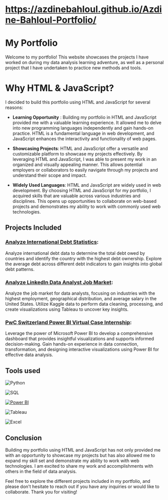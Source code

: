 # https://azdinebahloul.github.io/Azdine-Bahloul-Portfolio/ 

# My Portfolio
Welcome to my portfolio! This website showcases the projects I have worked on during my data analysis learning adventure, as well as a personal project that I have undertaken to practice new methods and tools.

# Why HTML & JavaScript?
I decided to build this portfolio using HTML and JavaScript for several reasons:

- **Learning Opportunity** : Building my portfolio in HTML and JavaScript provided me with a valuable learning experience. It allowed me to delve into new programming languages independently and gain hands-on practice. HTML is a fundamental language in web development, and JavaScript enhances the interactivity and functionality of web pages.

- **Showcasing Projects**: HTML and JavaScript offer a versatile and customizable platform to showcase my projects effectively. By leveraging HTML and JavaScript, I was able to present my work in an organized and visually appealing manner. This allows potential employers or collaborators to easily navigate through my projects and understand their scope and impact.

- **Widely Used Languages**: HTML and JavaScript are widely used in web development. By choosing HTML and JavaScript for my portfolio, I acquired skills that are valuable across various industries and disciplines. This opens up opportunities to collaborate on web-based projects and demonstrates my ability to work with commonly used web technologies.

## Projects Included

### [Analyze International Debt Statistics](https://github.com/azdinebahloul/Analyze-International-Debt-Statistics/blob/main/notebook.ipynb):

Analyze international debt data to determine the total debt owed by countries and identify the country with the highest debt ownership.
Explore the average debt across different debt indicators to gain insights into global debt patterns.

### [Analyze LinkedIn Data Analyst Job Market](https://github.com/azdinebahloul/LinkedIn-s-Data-Analyst-Job-Market/blob/main/README.md):

Analyze the job market for data analysts, focusing on industries with the highest employment, geographical distribution, and average salary in the United States.
Utilize Kaggle data to perform data cleaning, processing, and create visualizations using Tableau to uncover key insights.

### [PwC Switzerland Power BI Virtual Case Internship](https://github.com/azdinebahloul/Power-Bi-PwC-Virtual-Case-Experience/blob/main/README.md):

Leverage the power of Microsoft Power BI to develop a comprehensive dashboard that provides insightful visualizations and supports informed decision-making.
Gain hands-on experience in data connection, transformation, and designing interactive visualizations using Power BI for effective data analysis.


## Tools used 

  ![Python](https://img.shields.io/badge/-Python-blue?logo=python&logoColor=white&style=flat-square)

  ![SQL](https://img.shields.io/badge/-SQL-orange?logo=postgresql&logoColor=white&style=flat-square)

  [![Power BI](https://img.shields.io/badge/-Power%20BI-yellow?logo=powerbi&logoColor=white&style=flat-square)](https://powerbi.microsoft.com/)

  ![Tableau](https://img.shields.io/badge/-Tableau-blue?logo=tableau&logoColor=white&style=flat-square)

  ![Excel](https://img.shields.io/badge/-Excel-green?logo=microsoftexcel&logoColor=white&style=flat-square)

## Conclusion

Building my portfolio using HTML and JavaScript has not only provided me with an opportunity to showcase my projects but has also allowed me to expand my skill set and demonstrate my ability to work with web technologies. I am excited to share my work and accomplishments with others in the field of data analysis.

Feel free to explore the different projects included in my portfolio, and please don't hesitate to reach out if you have any inquiries or would like to collaborate. Thank you for visiting!

 
